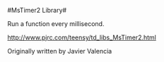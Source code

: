 #MsTimer2 Library#

Run a function every millisecond.

http://www.pjrc.com/teensy/td_libs_MsTimer2.html

Originally written by Javier Valencia
